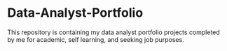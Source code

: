 # Data-Analyst-Portfolio
This repository is containing my data analyst portfolio projects completed by me for academic, self learning, and seeking job purposes.
